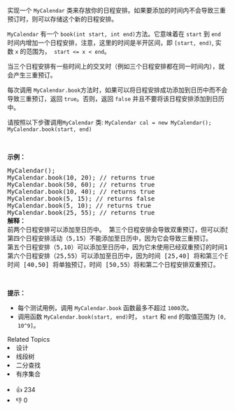 <p>实现一个 <code>MyCalendar</code> 类来存放你的日程安排。如果要添加的时间内不会导致三重预订时，则可以存储这个新的日程安排。</p>

<p><code>MyCalendar</code> 有一个 <code>book(int start, int end)</code>方法。它意味着在 <code>start</code> 到 <code>end</code> 时间内增加一个日程安排，注意，这里的时间是半开区间，即 <code>[start, end)</code>, 实数&nbsp;<code>x</code> 的范围为， &nbsp;<code>start &lt;= x &lt; end</code>。</p>

<p>当三个日程安排有一些时间上的交叉时（例如三个日程安排都在同一时间内），就会产生三重预订。</p>

<p>每次调用 <code>MyCalendar.book</code>方法时，如果可以将日程安排成功添加到日历中而不会导致三重预订，返回 <code>true</code>。否则，返回 <code>false</code> 并且不要将该日程安排添加到日历中。</p>

<p>请按照以下步骤调用<code>MyCalendar</code> 类: <code>MyCalendar cal = new MyCalendar();</code> <code>MyCalendar.book(start, end)</code></p>

<p>&nbsp;</p>

<p><strong>示例：</strong></p>

<pre>MyCalendar();
MyCalendar.book(10, 20); // returns true
MyCalendar.book(50, 60); // returns true
MyCalendar.book(10, 40); // returns true
MyCalendar.book(5, 15); // returns false
MyCalendar.book(5, 10); // returns true
MyCalendar.book(25, 55); // returns true
<strong>解释：</strong> 
前两个日程安排可以添加至日历中。 第三个日程安排会导致双重预订，但可以添加至日历中。
第四个日程安排活动（5,15）不能添加至日历中，因为它会导致三重预订。
第五个日程安排（5,10）可以添加至日历中，因为它未使用已经双重预订的时间10。
第六个日程安排（25,55）可以添加至日历中，因为时间 [25,40] 将和第三个日程安排双重预订；
时间 [40,50] 将单独预订，时间 [50,55）将和第二个日程安排双重预订。
</pre>

<p>&nbsp;</p>

<p><strong>提示：</strong></p>

<ul> 
 <li>每个测试用例，调用&nbsp;<code>MyCalendar.book</code>&nbsp;函数最多不超过&nbsp;<code>1000</code>次。</li> 
 <li>调用函数&nbsp;<code>MyCalendar.book(start, end)</code>时，&nbsp;<code>start</code> 和&nbsp;<code>end</code> 的取值范围为&nbsp;<code>[0, 10^9]</code>。</li> 
</ul>

<div><div>Related Topics</div><div><li>设计</li><li>线段树</li><li>二分查找</li><li>有序集合</li></div></div><br><div><li>👍 234</li><li>👎 0</li></div>